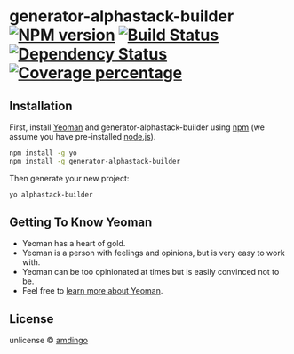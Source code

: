 # generator-alphastack-builder [![NPM version][npm-image]][npm-url] [![Build Status][travis-image]][travis-url] [![Dependency Status][daviddm-image]][daviddm-url] [![Coverage percentage][coveralls-image]][coveralls-url]
> 

## Installation

First, install [Yeoman](http://yeoman.io) and generator-alphastack-builder using [npm](https://www.npmjs.com/) (we assume you have pre-installed [node.js](https://nodejs.org/)).

```bash
npm install -g yo
npm install -g generator-alphastack-builder
```

Then generate your new project:

```bash
yo alphastack-builder
```

## Getting To Know Yeoman

 * Yeoman has a heart of gold.
 * Yeoman is a person with feelings and opinions, but is very easy to work with.
 * Yeoman can be too opinionated at times but is easily convinced not to be.
 * Feel free to [learn more about Yeoman](http://yeoman.io/).

## License

unlicense © [amdingo](https://github.com/Amdingo)


[npm-image]: https://badge.fury.io/js/generator-alphastack-builder.svg
[npm-url]: https://npmjs.org/package/generator-alphastack-builder
[travis-image]: https://travis-ci.org//generator-alphastack-builder.svg?branch=master
[travis-url]: https://travis-ci.org//generator-alphastack-builder
[daviddm-image]: https://david-dm.org//generator-alphastack-builder.svg?theme=shields.io
[daviddm-url]: https://david-dm.org//generator-alphastack-builder
[coveralls-image]: https://coveralls.io/repos//generator-alphastack-builder/badge.svg
[coveralls-url]: https://coveralls.io/r//generator-alphastack-builder
